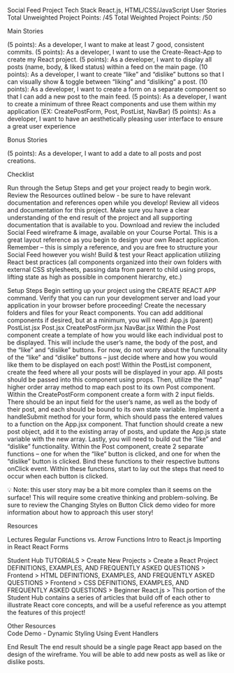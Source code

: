Social Feed
Project
Tech Stack
React.js, HTML/CSS/JavaScript
User Stories
Total Unweighted Project Points: /45
Total Weighted Project Points: /50





Main Stories

(5 points): As a developer, I want to make at least 7 good, consistent commits.
(5 points): As a developer, I want to use the Create-React-App to create my React project.
(5 points): As a developer, I want to display all posts (name, body, & liked status) within a feed on the main page.
(10 points): As a developer, I want to create “like” and “dislike” buttons so that I can visually show & toggle between “liking” and “disliking” a post.
(10 points): As a developer, I want to create a form on a separate component so that I can add a new post to the main feed.
(5 points): As a developer, I want to create a minimum of three React components and use them within my application (EX: CreatePostForm, Post, PostList, NavBar)
(5 points): As a developer, I want to have an aesthetically pleasing user interface to ensure a great user experience

Bonus Stories

(5 points): As a developer, I want to add a date to all posts and post creations.

Checklist

Run through the Setup Steps and get your project ready to begin work.
Review the Resources outlined below - be sure to have relevant documentation and references open while you develop!
Review all videos and documentation for this project. Make sure you have a clear understanding of the end result of the project and all supporting documentation that is available to you.
Download and review the included Social Feed wireframe & image, available on your Course Portal. This is a great layout reference as you begin to design your own React application. Remember – this is simply a reference, and you are free to structure your Social Feed however you wish!
Build & test your React application utilizing React best practices (all components organized into their own folders with external CSS stylesheets, passing data from parent to child using props, lifting state as high as possible in component hierarchy, etc.)

Setup Steps
Begin setting up your project using the CREATE REACT APP command. Verify that you can run your development server and load your application in your browser before proceeding!
Create the necessary folders and files for your React components. You can add additional components if desired, but at a minimum, you will need:
App.js (parent)
PostList.jsx
Post.jsx
CreatePostForm.jsx
NavBar.jsx
Within the Post component create a template of how you would like each individual post to be displayed. This will include the user’s name, the body of the post, and the “like” and “dislike” buttons.
For now, do not worry about the functionality of the “like” and “dislike” buttons – just decide where and how you would like them to be displayed on each post!
Within the PostList component, create the feed where all your posts will be displayed in your app. All posts should be passed into this component using props. Then, utilize the “map” higher order array method to map each post to its own Post component.
Within the CreatePostForm component create a form with 2 input fields. There should be an input field for the user’s name, as well as the body of their post, and each should be bound to its own state variable.
Implement a handleSubmit method for your form, which should pass the entered values to a function on the App.jsx component. That function should create a new post object, add it to the existing array of posts, and update the App.js state variable with the new array.
Lastly, you will need to build out the “like” and “dislike” functionality. Within the Post component, create 2 separate functions – one for when the “like” button is clicked, and one for when the “dislike” button is clicked. Bind these functions to their respective buttons onClick event. Within these functions, start to lay out the steps that need to occur when each button is clicked.

💡 Note: this user story may be a bit more complex than it seems on the surface! This will require some creative thinking and problem-solving. Be sure to review the Changing Styles on Button Click demo video for more information about how to approach this user story!

Resources

Lectures
Regular Functions vs. Arrow Functions
Intro to React.js
Importing in React
React Forms

Student Hub
TUTORIALS > Create New Projects > Create a React Project
DEFINITIONS, EXAMPLES, AND FREQUENTLY ASKED QUESTIONS > Frontend > HTML
DEFINITIONS, EXAMPLES, AND FREQUENTLY ASKED QUESTIONS > Frontend > CSS
DEFINITIONS, EXAMPLES, AND FREQUENTLY ASKED QUESTIONS > Beginner React.js > <all articles in this subsection>
This portion of the Student Hub contains a series of articles that build off of each other to illustrate React core concepts, and will be a useful reference as you attempt the features of this project!

Other Resources 	
Code Demo - Dynamic Styling Using Event Handlers


End Result
The end result should be a single page React app based on the design of the wireframe. You will be able to add new posts as well as like or dislike posts.
